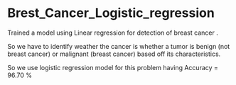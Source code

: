 # Brest_Cancer_Logistic_regression
Trained a model using Linear regression for detection of breast cancer . 

So we have to identify weather the cancer is whether a tumor is benign (not breast cancer) or malignant (breast cancer) based off its characteristics. 

So we use logistic regression model for this problem having Accuracy = 96.70 %

